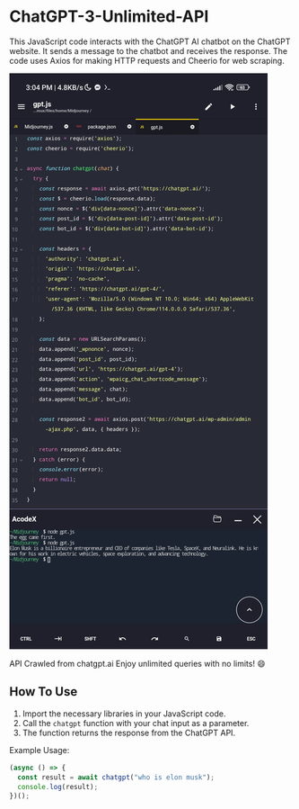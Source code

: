 # ChatGPT-3-Unlimited-API
This JavaScript code interacts with the ChatGPT AI chatbot on the ChatGPT website. It sends a message to the chatbot and receives the response. The code uses Axios for making HTTP requests and Cheerio for web scraping.

![Screenshot](Screenshot_2023-08-17-15-04-15-908_com.foxdebug.acode.jpg)


API Crawled from chatgpt.ai
Enjoy unlimited queries with no limits! 😄

## How To Use

1. Import the necessary libraries in your JavaScript code.
2. Call the `chatgpt` function with your chat input as a parameter.
3. The function returns the response from the ChatGPT API.

Example Usage:

```javascript
(async () => {
  const result = await chatgpt("who is elon musk");
  console.log(result);
})();
